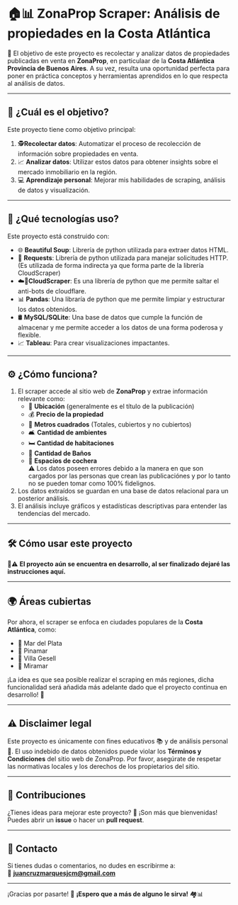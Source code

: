 # 🏠📊 **ZonaProp Scraper: Análisis de propiedades en la Costa Atlántica**  

🚀 El objetivo de este proyecto es recolectar y analizar datos de propiedades publicadas en venta en **ZonaProp**, en particulaar de la **Costa Atlántica Provincia de Buenos Aires**. A su vez, resulta una oportunidad perfecta para poner en práctica conceptos y herramientas aprendidos en lo que respecta al análisis de datos.

---

## 🌟 **¿Cuál es el objetivo?**  

Este proyecto tiene como objetivo principal:  

1. 🕵️**Recolectar datos**: Automatizar el proceso de recolección de información sobre propiedades en venta.  
2. 📈 **Analizar datos**: Utilizar estos datos para obtener insights sobre el mercado inmobiliario en la región.  
3. 💻 **Aprendizaje personal**: Mejorar mis habilidades de scraping, análisis de datos y visualización.  

---

## 🚀 **¿Qué tecnologías uso?**  

Este proyecto está construido con:  

- 🌐 **Beautiful Soup**: Librería de python utilizada para extraer datos HTML.  
- 🔄 **Requests**: Librería de python utilizada para manejar solicitudes HTTP. (Es utilizada de forma indirecta ya que forma parte de la librería CloudScraper)
- ☁️🚪**CloudScraper**: Es una librería de python que me permite saltar el anti-bots de cloudflare.
- 📊 **Pandas**: Una libraría de python que me permite limpiar y estructurar los datos obtenidos.  
- 🛢️ **MySQL/SQLite**: Una base de datos que cumple la función de almacenar y me permite acceder a los datos de una forma poderosa y flexible.
- 📈 **Tableau**: Para crear visualizaciones impactantes.  

---

## ⚙️ **¿Cómo funciona?**  

1. El scraper accede al sitio web de **ZonaProp** y extrae información relevante como:  
   - 🏡 **Ubicación** (generalmente es el título de la publicación)
   - 💰 **Precio de la propiedad**  
   - 📐 **Metros cuadrados** (Totales, cubiertos y no cubiertos)
   - 🛋️ **Cantidad de ambientes**
   - 🛏️ **Cantidad de habitaciones**  
   - 🚽 **Cantidad de Baños**
   - 🚗 **Espacios de cochera**  
    ⚠️ Los datos poseen errores debido a la manera en que son cargados por las personas que crean las publicaciónes y por lo tanto no se pueden tomar como 100% fidelignos.
2. Los datos extraídos se guardan en una base de datos relacional para un posterior análisis.  
3. El análisis incluye gráficos y estadísticas descriptivas para entender las tendencias del mercado.  

---

## 🛠️ **Cómo usar este proyecto**  

🚧⚠️ **El proyecto aún se encuentra en desarrollo, al ser finalizado dejaré las instrucciones aquí.**

---

## 🌍 **Áreas cubiertas**  

Por ahora, el scraper se enfoca en ciudades populares de la **Costa Atlántica**, como:  

- 📍 Mar del Plata  
- 📍 Pinamar  
- 📍 Villa Gesell  
- 📍 Miramar  

¡La idea es que sea posible realizar el scraping en más regiones, dicha funcionalidad será añadida más adelante dado que el proyecto continua en desarrollo! 🚧  

---

## ⚠️ **Disclaimer legal**  

Este proyecto es únicamente con fines educativos 📚 y de análisis personal 🔬. El uso indebido de datos obtenidos puede violar los **Términos y Condiciones** del sitio web de ZonaProp. Por favor, asegúrate de respetar las normativas locales y los derechos de los propietarios del sitio.  

---

## 🤝 **Contribuciones**  

¿Tienes ideas para mejorar este proyecto? 🤔 ¡Son más que bienvenidas! Puedes abrir un **issue** o hacer un **pull request**.  

---

## 📧 **Contacto**  

Si tienes dudas o comentarios, no dudes en escribirme a:  
📩 **juancruzmarquesjcm@gmail.com**  

---

¡Gracias por pasarte! 🌊 **¡Espero que a más de alguno le sirva!** 🏘️📊  

